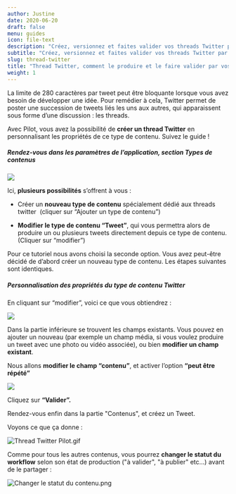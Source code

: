 ```yaml
---
author: Justine
date: 2020-06-20
draft: false
menu: guides
icon: file-text
description: "Créez, versionnez et faites valider vos threads Twitter par vos clients"
subtitle: "Créez, versionnez et faites valider vos threads Twitter par vos clients"
slug: thread-twitter
title: "Thread Twitter, comment le produire et le faire valider par vos clients ? "
weight: 1
---
```


La limite de 280 caractères par tweet peut être bloquante lorsque vous avez besoin de développer une idée. Pour remédier à cela, Twitter permet de poster une succession de tweets liés les uns aux autres, qui apparaissent sous forme d’une discussion : les threads.

Avec Pilot, vous avez la possibilité de **créer un thread Twitter** en personnalisant les propriétés de ce type de contenu. Suivez le guide !

##### Rendez-vous dans les paramètres de l’application, section **Types de contenus**

**![](https://lh5.googleusercontent.com/6EGsq8-NNfYXxHrkk6enKVaNac3wKoNzf4SwxGZTo5M8fdSLskiTocJ5A_NaEbzO8zAfrPvd-G_SMHcgUEW2ONCwQseuNFP1Kbnhot6ZTQ2s6nSR4ep0gAvz1f-XeLEDszDgRlNz)**

Ici, **plusieurs possibilités** s’offrent à vous :

-   Créer un **nouveau type de contenu** spécialement dédié aux threads twitter  (cliquer sur “Ajouter un type de contenu”)

-   **Modifier le type de contenu “Tweet”**, qui vous permettra alors de produire un ou plusieurs tweets directement depuis ce type de contenu. (Cliquer sur “modifier”)

Pour ce tutoriel nous avons choisi la seconde option. Vous avez peut-être décidé de d’abord créer un nouveau type de contenu. Les étapes suivantes sont identiques.

##### **Personnalisation des propriétés** du type de contenu Twitter 

En cliquant sur “modifier”, voici ce que vous obtiendrez :

![](https://lh5.googleusercontent.com/7hYlfExHVszUUOqROxq_5gsj4AqXtuD2qVPkZh5ULy0iHd-zxbXRh9CyxTDeEorXeYTOXPXBA-4JjimTuHi-YrbzKuKcfIS3yy9sdh-1ahAEqCah9CTkY_D99zUtK8BEyiIElptW)

Dans la partie inférieure se trouvent les champs existants. Vous pouvez en ajouter un nouveau (par exemple un champ média, si vous voulez produire un tweet avec une photo ou vidéo associée), ou bien **modifier un champ existant**.

Nous allons **modifier le champ “contenu”**, et activer l’option **“peut être répété”**

**![](https://lh5.googleusercontent.com/9MhSBTPYn8rLlbeoJNA3qg-jr-8Jznzq6uwbtLbI8GQjYY_2Qvkp-OgtsuCcGDggYTqKFQgwMiSthuSh5bErymbkBHWs96m-eAVdHidBrW1miJj72lzjOjNz2EP8TY5m68VdRn3A)**

Cliquez sur **“Valider”.**

Rendez-vous enfin dans la partie "Contenus", et créez un Tweet.

Voyons ce que ça donne :

![Thread Twitter Pilot.gif](https://pilotapp-leader.s3.amazonaws.com/assets/136/34758/136_34758_original.gif "Créer un Thread Twitter dans Pilot.gif")

Comme pour tous les autres contenus, vous pourrez **changer le statut du workflow** selon son état de production ("à valider", "à publier" etc...) avant de le partager :

![Changer le statut du contenu.png](https://pilotapp-leader.s3.amazonaws.com/assets/136/34789/136_34789_working.jpg "Changer le statut du contenu.png")
